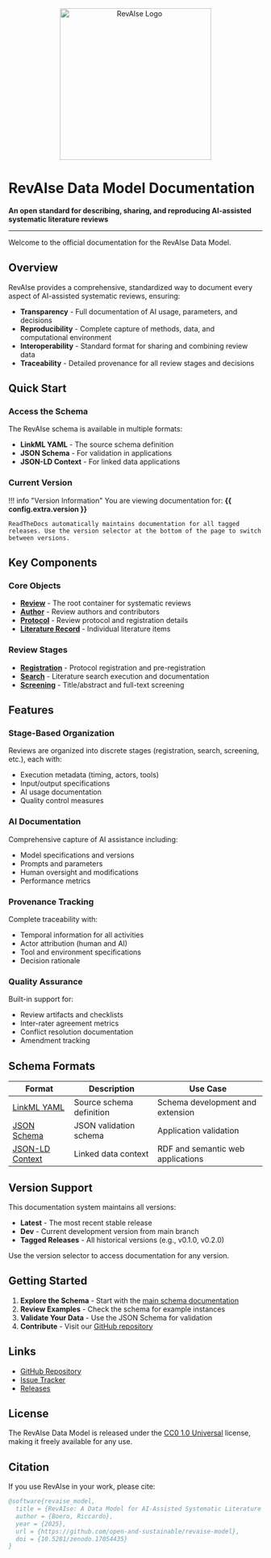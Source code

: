 <div align="center">
  <img src="assets/logo_full.png" alt="RevAIse Logo" style="width: 300px; max-width: 80%; height: auto;">
</div>

# RevAIse Data Model Documentation

**An open standard for describing, sharing, and reproducing AI-assisted systematic literature reviews**

---

Welcome to the official documentation for the RevAIse Data Model.

## Overview

RevAIse provides a comprehensive, standardized way to document every aspect of AI-assisted systematic reviews, ensuring:

- **Transparency** - Full documentation of AI usage, parameters, and decisions
- **Reproducibility** - Complete capture of methods, data, and computational environment
- **Interoperability** - Standard format for sharing and combining review data
- **Traceability** - Detailed provenance for all review stages and decisions

## Quick Start

### Access the Schema

The RevAIse schema is available in multiple formats:

- **LinkML YAML** - The source schema definition
- **JSON Schema** - For validation in applications
- **JSON-LD Context** - For linked data applications

### Current Version

!!! info "Version Information"
    You are viewing documentation for: **{{ config.extra.version }}**
    
    ReadTheDocs automatically maintains documentation for all tagged releases. Use the version selector at the bottom of the page to switch between versions.

## Key Components

### Core Objects

- **[Review](schema/objects/review/)** - The root container for systematic reviews
- **[Author](schema/objects/author/)** - Review authors and contributors
- **[Protocol](schema/objects/protocol/)** - Review protocol and registration details
- **[Literature Record](schema/objects/literature_record/)** - Individual literature items

### Review Stages

- **[Registration](schema/stages/registration/)** - Protocol registration and pre-registration
- **[Search](schema/stages/search/)** - Literature search execution and documentation
- **[Screening](schema/stages/screening/)** - Title/abstract and full-text screening

## Features

### Stage-Based Organization
Reviews are organized into discrete stages (registration, search, screening, etc.), each with:
- Execution metadata (timing, actors, tools)
- Input/output specifications
- AI usage documentation
- Quality control measures

### AI Documentation
Comprehensive capture of AI assistance including:
- Model specifications and versions
- Prompts and parameters
- Human oversight and modifications
- Performance metrics

### Provenance Tracking
Complete traceability with:
- Temporal information for all activities
- Actor attribution (human and AI)
- Tool and environment specifications
- Decision rationale

### Quality Assurance
Built-in support for:
- Review artifacts and checklists
- Inter-rater agreement metrics
- Conflict resolution documentation
- Amendment tracking

## Schema Formats

| Format | Description | Use Case |
|--------|-------------|----------|
| [LinkML YAML](schema/main/) | Source schema definition | Schema development and extension |
| [JSON Schema](api/revaise.schema.json) | JSON validation schema | Application validation |
| [JSON-LD Context](api/context.jsonld) | Linked data context | RDF and semantic web applications |

## Version Support

This documentation system maintains all versions:

- **Latest** - The most recent stable release
- **Dev** - Current development version from main branch
- **Tagged Releases** - All historical versions (e.g., v0.1.0, v0.2.0)

Use the version selector to access documentation for any version.

## Getting Started

1. **Explore the Schema** - Start with the [main schema documentation](schema/main/)
2. **Review Examples** - Check the schema for example instances
3. **Validate Your Data** - Use the JSON Schema for validation
4. **Contribute** - Visit our [GitHub repository](https://github.com/open-and-sustainable/revaise-model)

## Links

- [GitHub Repository](https://github.com/open-and-sustainable/revaise-model)
- [Issue Tracker](https://github.com/open-and-sustainable/revaise-model/issues)
- [Releases](https://github.com/open-and-sustainable/revaise-model/releases)

## License

The RevAIse Data Model is released under the [CC0 1.0 Universal](https://creativecommons.org/publicdomain/zero/1.0/) license, making it freely available for any use.

## Citation

If you use RevAIse in your work, please cite:

```bibtex
@software{revaise_model,
  title = {RevAIse: A Data Model for AI-Assisted Systematic Literature Reviews},
  author = {Boero, Riccardo},
  year = {2025},
  url = {https://github.com/open-and-sustainable/revaise-model},
  doi = {10.5281/zenodo.17054435}
}
```
